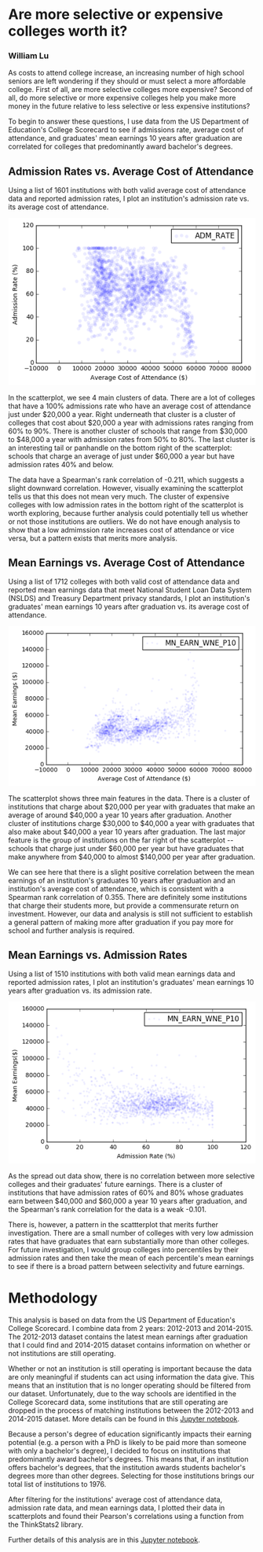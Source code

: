 # Are more selective or expensive colleges worth it?
### William Lu

As costs to attend college increase, an increasing number of high school seniors are left wondering if they should or must select a more affordable college. First of all, are more selective colleges more expensive? Second of all, do more selective or more expensive colleges help you make more money in the future relative to less selective or less expensive institutions?

To begin to answer these questions, I use data from the US Department of Education's College Scorecard to see if admissions rate, average cost of attendance, and graduates' mean earnings 10 years after graduation are correlated for colleges that predominantly award bachelor's degrees.

## Admission Rates vs. Average Cost of Attendance
Using a list of 1601 institutions with both valid average cost of attendance data and reported admission rates, I plot an institution's admission rate vs. its average cost of attendance.

![admVsCost](https://github.com/williamalu/data_science_college_scorecard/blob/master/images/admVsCost.png "admVsCost")

In the scatterplot, we see 4 main clusters of data. There are a lot of colleges that have a 100% admissions rate who have an average cost of attendance just under $20,000 a year. Right underneath that cluster is a cluster of colleges that cost about $20,000 a year with admissions rates ranging from 60% to 90%. There is another cluster of schools that range from $30,000 to $48,000 a year with admission rates from 50% to 80%. The last cluster is an interesting tail or panhandle on the bottom right of the scatterplot: schools that charge an average of just under $60,000 a year but have admission rates 40% and below.

The data have a Spearman's rank correlation of -0.211, which suggests a slight downward correlation. However, visually examining the scatterplot tells us that this does not mean very much. The cluster of expensive colleges with low admission rates in the bottom right of the scatterplot is worth exploring, because further analysis could potentially tell us whether or not those institutions are outliers. We do not have enough analysis to show that a low admimssion rate increases cost of attendance or vice versa, but a pattern exists that merits more analysis.

## Mean Earnings vs. Average Cost of Attendance
Using a list of 1712 colleges with both valid cost of attendance data and reported mean earnings data that meet National Student Loan Data System (NSLDS) and Treasury Department privacy standards, I plot an institution's graduates' mean earnings 10 years after graduation vs. its average cost of attendance.

![earningsVsCost](https://github.com/williamalu/data_science_college_scorecard/blob/master/images/earningsVsCost.png "earningsVsCost")

The scatterplot shows three main features in the data. There is a cluster of institutions that charge about $20,000 per year with graduates that make an average of around $40,000 a year 10 years after graduation. Another cluster of institutions charge $30,000 to $40,000 a year with graduates that also make about $40,000 a year 10 years after graduation. The last major feature is the group of institutions on the far right of the scatterplot -- schools that charge just under $60,000 per year but have graduates that make anywhere from $40,000 to almost $140,000 per year after graduation.

We can see here that there is a slight positive correlation between the mean earnings of an institution's graduates 10 years after graduation and an institution's average cost of attendance, which is consistent with a Spearman rank correlation of 0.355. There are definitely some institutions that charge their students more, but provide a commensurate return on investment. However, our data and analysis is still not sufficient to establish a general pattern of making more after graduation if you pay more for school and further analysis is required.

## Mean Earnings vs. Admission Rates
Using a list of 1510 institutions with both valid mean earnings data and reported admission rates, I plot an institution's graduates' mean earnings 10 years after graduation vs. its admission rate.

![earningsVsAdm](https://github.com/williamalu/data_science_college_scorecard/blob/master/images/earningsVsAdm.png "earningsVsAdm")

As the spread out data show, there is no correlation between more selective colleges and their graduates' future earnings. There is a cluster of institutions that have admission rates of 60% and 80% whose graduates earn between $40,000 and $60,000 a year 10 years after graduation, and the Spearman's rank correlation for the data is a weak -0.101.

There is, however, a pattern in the scattterplot that merits further investigation. There are a small number of colleges with very low admission rates that have graduates that earn substantially more than other colleges. For future investigation, I would group colleges into percentiles by their admission rates and then take the mean of each percentile's mean earnings to see if there is a broad pattern between selectivity and future earnings.

# Methodology

This analysis is based on data from the US Department of Education's College Scorecard. I combine data from 2 years: 2012-2013 and 2014-2015. The 2012-2013 dataset contains the latest mean earnings after graduation that I could find and 2014-2015 dataset contains information on whether or not institutions are still operating.

Whether or not an institution is still operating is important because the data are only meaningful if students can act using information the data give. This means that an institution that is no longer operating should be filtered from our dataset. Unfortunately, due to the way schools are identified in the College Scorecard data, some institutions that are still operating are dropped in the process of matching institutions between the 2012-2013 and 2014-2015 dataset. More details can be found in this [Jupyter notebook](https://github.com/williamalu/ThinkStats2/blob/master/code/report1.ipynb).

Because a person's degree of education significantly impacts their earning potential (e.g. a person with a PhD is likely to be paid more than someone with only a bachelor's degree), I decided to focus on institutions that predominantly award bachelor's degrees. This means that, if an institution offers bachelor's degrees, that the institution awards students bachelor's degrees more than other degrees. Selecting for those institutions brings our total list of institutions to 1976.

After filtering for the institutions' average cost of attendance data, admission rate data, and mean earnings data, I plotted their data in scatterplots and found their Pearson's correlations using a function from the ThinkStats2 library.

Further details of this analysis are in this [Jupyter notebook](https://github.com/williamalu/ThinkStats2/blob/master/code/report1.ipynb).
